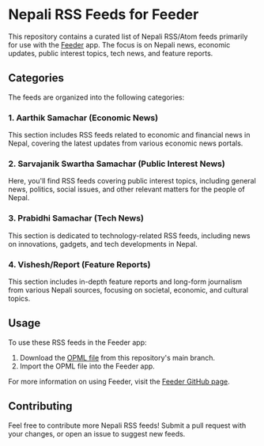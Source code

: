 # Nepali RSS Feeds for Feeder

This repository contains a curated list of Nepali RSS/Atom feeds primarily for use with the [Feeder](https://github.com/spacecowboy/Feeder) app. The focus is on Nepali news, economic updates, public interest topics, tech news, and feature reports.

## Categories

The feeds are organized into the following categories:

### 1. Aarthik Samachar (Economic News)
This section includes RSS feeds related to economic and financial news in Nepal, covering the latest updates from various economic news portals.

### 2. Sarvajanik Swartha Samachar (Public Interest News)
Here, you'll find RSS feeds covering public interest topics, including general news, politics, social issues, and other relevant matters for the people of Nepal.

### 3. Prabidhi Samachar (Tech News)
This section is dedicated to technology-related RSS feeds, including news on innovations, gadgets, and tech developments in Nepal.

### 4. Vishesh/Report (Feature Reports)
This section includes in-depth feature reports and long-form journalism from various Nepali sources, focusing on societal, economic, and cultural topics.

## Usage

To use these RSS feeds in the Feeder app:

1. Download the [OPML file](./opml_file.opml) from this repository's main branch.
2. Import the OPML file into the Feeder app.

For more information on using Feeder, visit the [Feeder GitHub page](https://github.com/spacecowboy/Feeder).

## Contributing

Feel free to contribute more Nepali RSS feeds! Submit a pull request with your changes, or open an issue to suggest new feeds.
